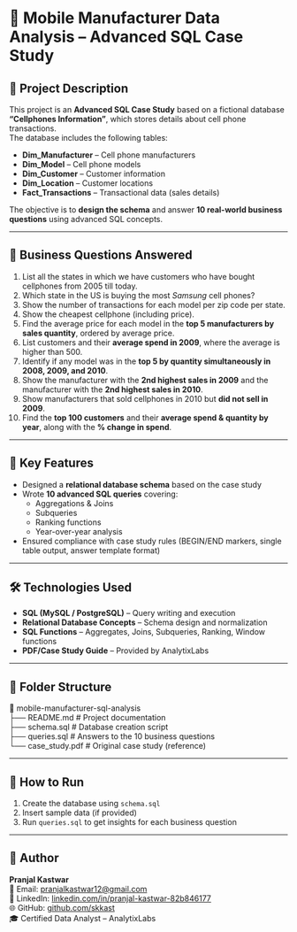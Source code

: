 # 📱 Mobile Manufacturer Data Analysis – Advanced SQL Case Study  

## 📌 Project Description  
This project is an **Advanced SQL Case Study** based on a fictional database **“Cellphones Information”**, which stores details about cell phone transactions.  
The database includes the following tables:  

- **Dim_Manufacturer** – Cell phone manufacturers  
- **Dim_Model** – Cell phone models  
- **Dim_Customer** – Customer information  
- **Dim_Location** – Customer locations  
- **Fact_Transactions** – Transactional data (sales details)  

The objective is to **design the schema** and answer **10 real-world business questions** using advanced SQL concepts.  

---

## 🧾 Business Questions Answered  

1. List all the states in which we have customers who have bought cellphones from 2005 till today.  
2. Which state in the US is buying the most *Samsung* cell phones?  
3. Show the number of transactions for each model per zip code per state.  
4. Show the cheapest cellphone (including price).  
5. Find the average price for each model in the **top 5 manufacturers by sales quantity**, ordered by average price.  
6. List customers and their **average spend in 2009**, where the average is higher than 500.  
7. Identify if any model was in the **top 5 by quantity simultaneously in 2008, 2009, and 2010**.  
8. Show the manufacturer with the **2nd highest sales in 2009** and the manufacturer with the **2nd highest sales in 2010**.  
9. Show manufacturers that sold cellphones in 2010 but **did not sell in 2009**.  
10. Find the **top 100 customers** and their **average spend & quantity by year**, along with the **% change in spend**.  

---

## 🔑 Key Features  

- Designed a **relational database schema** based on the case study  
- Wrote **10 advanced SQL queries** covering:  
  - Aggregations & Joins  
  - Subqueries  
  - Ranking functions  
  - Year-over-year analysis  
- Ensured compliance with case study rules (BEGIN/END markers, single table output, answer template format)  

---

## 🛠️ Technologies Used  
- **SQL (MySQL / PostgreSQL)** – Query writing and execution  
- **Relational Database Concepts** – Schema design and normalization  
- **SQL Functions** – Aggregates, Joins, Subqueries, Ranking, Window functions  
- **PDF/Case Study Guide** – Provided by AnalytixLabs  

---

## 📂 Folder Structure  
📂 mobile-manufacturer-sql-analysis  
├── README.md # Project documentation  
├── schema.sql # Database creation script  
├── queries.sql # Answers to the 10 business questions  
└── case_study.pdf # Original case study (reference)  

---

## 🚀 How to Run  

1. Create the database using `schema.sql`  
2. Insert sample data (if provided)  
3. Run `queries.sql` to get insights for each business question
---

## 👤 Author  

**Pranjal Kastwar**  
📧 Email: pranjalkastwar12@gmail.com  
🔗 LinkedIn: [linkedin.com/in/pranjal-kastwar-82b846177](https://www.linkedin.com/in/pranjal-kastwar-82b846177)  
🌐 GitHub: [github.com/skkast](https://github.com/skkast)  
🎓 Certified Data Analyst – AnalytixLabs 

